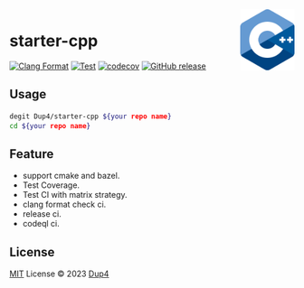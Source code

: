 <img align="right" width="96px" src="./assets/1200px_cpp_logo.svg.png">

# starter-cpp

[![Clang Format][clang-format-ci-badge]][clang-format-ci]
[![Test][test-ci-badge]][test-ci]
[![codecov][codecov-badge]][codecov]
[![GitHub release][gh-release-badge]][gh-release]

## Usage

```bash
degit Dup4/starter-cpp ${your repo name}
cd ${your repo name}
```

## Feature

* support cmake and bazel.
* Test Coverage.
* Test CI with matrix strategy.
* clang format check ci.
* release ci.
* codeql ci.

## License

[MIT](./LICENSE) License © 2023 [Dup4][dup4]

[dup4]: https://github.com/Dup4
[clang-format-ci-badge]: https://github.com/Dup4/starter-cpp/workflows/Clang%20Format/badge.svg
[clang-format-ci]: https://github.com/Dup4/starter-cpp/actions/workflows/clang_format.yml
[test-ci-badge]: https://github.com/Dup4/starter-cpp/workflows/Test/badge.svg
[test-ci]: https://github.com/Dup4/starter-cpp/actions/workflows/test.yml
[codecov-badge]: https://codecov.io/gh/Dup4/starter-cpp/branch/main/graph/badge.svg
[codecov]: https://codecov.io/gh/Dup4/starter-cpp
[gh-release-badge]: https://img.shields.io/github/release/Dup4/starter-cpp.svg
[gh-release]: https://GitHub.com/Dup4/starter-cpp/releases/
